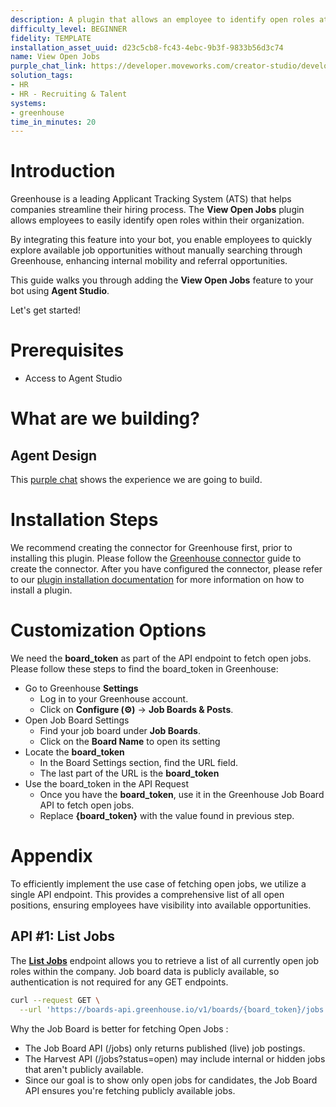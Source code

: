```yaml
---
description: A plugin that allows an employee to identify open roles at the company.
difficulty_level: BEGINNER
fidelity: TEMPLATE
installation_asset_uuid: d23c5cb8-fc43-4ebc-9b3f-9833b56d3c74
name: View Open Jobs
purple_chat_link: https://developer.moveworks.com/creator-studio/developer-tools/purple-chat/?conversation=%7B%22startTimestamp%22%3A%2211%3A43+AM%22%2C%22messages%22%3A%5B%7B%22parts%22%3A%5B%7B%22richText%22%3A%22What+open+roles+in+PM+are+available%3F%22%7D%5D%2C%22role%22%3A%22user%22%7D%2C%7B%22parts%22%3A%5B%7B%22reasoningSteps%22%3A%5B%7B%22richText%22%3A%22Calling+Plugin+%3Cb%3EView+Open+Jobs%3C%2Fb%3E%22%2C%22status%22%3A%22pending%22%7D%5D%7D%5D%2C%22role%22%3A%22assistant%22%7D%2C%7B%22parts%22%3A%5B%7B%22richText%22%3A%22%3Cp%3EHere+are+the+current+open+PM+roles+we+have%3A%3C%2Fp%3E%5Cn%3Cp%3E1.+Senior+Product+Manager%3C%2Fp%3E%5Cn%3Cp%3E2.+Product+Manager+-+New+Initiatives%3C%2Fp%3E%5Cn%3Cp%3E3.+Associate+Product+Manager%3C%2Fp%3E%22%7D%2C%7B%22citations%22%3A%5B%7B%22citationTitle%22%3A%22Senior+Product+Manager%22%2C%22connectorName%22%3A%22careers-site%22%7D%2C%7B%22citationTitle%22%3A%22Product+Manager+-+New+Initiatives%22%2C%22connectorName%22%3A%22careers-site%22%7D%2C%7B%22citationTitle%22%3A%22Associate+Product+Manager%22%2C%22connectorName%22%3A%22careers-site%22%7D%5D%7D%5D%2C%22role%22%3A%22assistant%22%7D%5D%7D
solution_tags:
- HR
- HR - Recruiting & Talent
systems:
- greenhouse
time_in_minutes: 20
---
```


# **Introduction**

Greenhouse is a leading Applicant Tracking System (ATS) that helps companies streamline their hiring process. The **View Open Jobs** plugin allows employees to easily identify open roles within their organization.

By integrating this feature into your bot, you enable employees to quickly explore available job opportunities without manually searching through Greenhouse, enhancing internal mobility and referral opportunities.

This guide walks you through adding the **View Open Jobs** feature to your bot using **Agent Studio**.

Let's get started!

# **Prerequisites**

- Access to Agent Studio

# **What are we building?**

## **Agent Design**

This [purple chat](https://developer.moveworks.com/creator-studio/developer-tools/purple-chat/?conversation=%7B%22startTimestamp%22%3A%2211%3A43+AM%22%2C%22messages%22%3A%5B%7B%22parts%22%3A%5B%7B%22richText%22%3A%22What+open+roles+in+PM+are+available%3F%22%7D%5D%2C%22role%22%3A%22user%22%7D%2C%7B%22parts%22%3A%5B%7B%22reasoningSteps%22%3A%5B%7B%22richText%22%3A%22Calling+Plugin+%3Cb%3EView+Open+Jobs%3C%2Fb%3E%22%2C%22status%22%3A%22pending%22%7D%5D%7D%5D%2C%22role%22%3A%22assistant%22%7D%2C%7B%22parts%22%3A%5B%7B%22richText%22%3A%22%3Cp%3EHere+are+the+current+open+PM+roles+we+have%3A%3C%2Fp%3E%5Cn%3Cp%3E1.+Senior+Product+Manager%3C%2Fp%3E%5Cn%3Cp%3E2.+Product+Manager+-+New+Initiatives%3C%2Fp%3E%5Cn%3Cp%3E3.+Associate+Product+Manager%3C%2Fp%3E%22%7D%2C%7B%22citations%22%3A%5B%7B%22citationTitle%22%3A%22Senior+Product+Manager%22%2C%22connectorName%22%3A%22careers-site%22%7D%2C%7B%22citationTitle%22%3A%22Product+Manager+-+New+Initiatives%22%2C%22connectorName%22%3A%22careers-site%22%7D%2C%7B%22citationTitle%22%3A%22Associate+Product+Manager%22%2C%22connectorName%22%3A%22careers-site%22%7D%5D%7D%5D%2C%22role%22%3A%22assistant%22%7D%5D%7D) shows the experience we are going to build.

# Installation Steps

We recommend creating the connector for Greenhouse first, prior to installing this plugin. Please follow the [Greenhouse connector](https://developer.moveworks.com/creator-studio/resources/connector?id=greenhouse) guide to create the connector. After you have configured the connector, please refer to our [plugin installation documentation](https://help.moveworks.com/docs/ai-agent-marketplace) for more information on how to install a plugin.

# Customization Options

We need the **board_token** as part of the API endpoint to fetch open jobs. Please follow these steps to find the board_token in Greenhouse:

- Go to Greenhouse **Settings**
    - Log in to your Greenhouse account.
    - Click on **Configure (⚙️)** → **Job Boards & Posts**.
- Open Job Board Settings
    - Find your job board under **Job Boards**.
    - Click on the **Board Name** to open its setting
- Locate the **board_token**
    - In the Board Settings section, find the URL field.
    - The last part of the URL is the **board_token**
- Use the board_token in the API Request
    - Once you have the **board_token**, use it in the Greenhouse Job Board API to fetch open jobs.
    - Replace **{board_token}** with the value found in previous step.
    
# Appendix

To efficiently implement the use case of fetching open jobs, we utilize a single API endpoint. This provides a comprehensive list of all open positions, ensuring employees have visibility into available opportunities.

## **API #1: List Jobs**

The [**List Jobs**](https://developers.greenhouse.io/job-board.html#list-jobs) endpoint allows you to retrieve a list of all currently open job roles within the company. Job board data is publicly available, so authentication is not required for any GET endpoints.

```bash
curl --request GET \
  --url 'https://boards-api.greenhouse.io/v1/boards/{board_token}/jobs' \
```

Why the Job Board is better for fetching Open Jobs :

- The Job Board API (/jobs) only returns published (live) job postings.
- The Harvest API (/jobs?status=open) may include internal or hidden jobs that aren't publicly available.
- Since our goal is to show only open jobs for candidates, the Job Board API ensures you're fetching publicly available jobs.